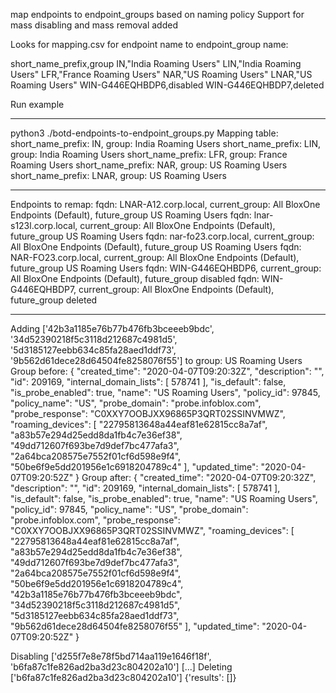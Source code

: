 
map endpoints to endpoint_groups based on naming policy
Support for mass disabling and mass removal added

Looks for mapping.csv for endpoint name to endpoint_group name:

short_name_prefix,group
IN,"India Roaming Users"
LIN,"India Roaming Users"
LFR,"France Roaming Users"
NAR,"US Roaming Users"
LNAR,"US Roaming Users"
WIN-G446EQHBDP6,disabled
WIN-G446EQHBDP7,deleted

Run example

----------
python3 ./botd-endpoints-to-endpoint_groups.py 
Mapping table:
short_name_prefix: IN, group: India Roaming Users
short_name_prefix: LIN, group: India Roaming Users
short_name_prefix: LFR, group: France Roaming Users
short_name_prefix: NAR, group: US Roaming Users
short_name_prefix: LNAR, group: US Roaming Users

---------------------------------------
Endpoints to remap:
fqdn: LNAR-A12.corp.local, current_group: All BloxOne Endpoints (Default), future_group US Roaming Users
fqdn: lnar-s123l.corp.local, current_group: All BloxOne Endpoints (Default), future_group US Roaming Users
fqdn: nar-fo23.corp.local, current_group: All BloxOne Endpoints (Default), future_group US Roaming Users
fqdn: NAR-FO23.corp.local, current_group: All BloxOne Endpoints (Default), future_group US Roaming Users
fqdn: WIN-G446EQHBDP6, current_group: All BloxOne Endpoints (Default), future_group disabled
fqdn: WIN-G446EQHBDP7, current_group: All BloxOne Endpoints (Default), future_group deleted


---------------------------------------
Adding ['42b3a1185e76b77b476fb3bceeeb9bdc', '34d52390218f5c3118d212687c4981d5', '5d3185127eebb634c85fa28aed1ddf73', '9b562d61dece28d64504fe8258076f55'] to group: US Roaming Users
Group before: 
{
    "created_time": "2020-04-07T09:20:32Z",
    "description": "",
    "id": 209169,
    "internal_domain_lists": [
        578741
    ],
    "is_default": false,
    "is_probe_enabled": true,
    "name": "US Roaming Users",
    "policy_id": 97845,
    "policy_name": "US",
    "probe_domain": "probe.infoblox.com",
    "probe_response": "C0XXY7OOBJXX96865P3QRT02SSINVMWZ",
    "roaming_devices": [
        "22795813648a44eaf81e62815cc8a7af",
        "a83b57e294d25edd8da1fb4c7e36ef38",
        "49dd712607f693be7d9def7bc477afa3",
        "2a64bca208575e7552f01cf6d598e9f4",
        "50be6f9e5dd201956e1c6918204789c4"
    ],
    "updated_time": "2020-04-07T09:20:52Z"
}
Group after: 
{
    "created_time": "2020-04-07T09:20:32Z",
    "description": "",
    "id": 209169,
    "internal_domain_lists": [
        578741
    ],
    "is_default": false,
    "is_probe_enabled": true,
    "name": "US Roaming Users",
    "policy_id": 97845,
    "policy_name": "US",
    "probe_domain": "probe.infoblox.com",
    "probe_response": "C0XXY7OOBJXX96865P3QRT02SSINVMWZ",
    "roaming_devices": [
        "22795813648a44eaf81e62815cc8a7af",
        "a83b57e294d25edd8da1fb4c7e36ef38",
        "49dd712607f693be7d9def7bc477afa3",
        "2a64bca208575e7552f01cf6d598e9f4",
        "50be6f9e5dd201956e1c6918204789c4",
        "42b3a1185e76b77b476fb3bceeeb9bdc",
        "34d52390218f5c3118d212687c4981d5",
        "5d3185127eebb634c85fa28aed1ddf73",
        "9b562d61dece28d64504fe8258076f55"
    ],
    "updated_time": "2020-04-07T09:20:52Z"
}

Disabling ['d255f7e8e78f5bd714aa119e1646f18f', 'b6fa87c1fe826ad2ba3d23c804202a10']
[...]
Deleting ['b6fa87c1fe826ad2ba3d23c804202a10']
{'results': []}

